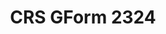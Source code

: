 ---
title: CRS GForm 2324
redirect_to: https://docs.google.com/forms/d/e/1FAIpQLSeKTI1ZkgrHaT73IegBmea8l-2v1qwtvV2ENTJanauoIbOHWg/viewform?usp=sf_link
redirect_from: 
  - /CRS2324
  - /crs2324
---